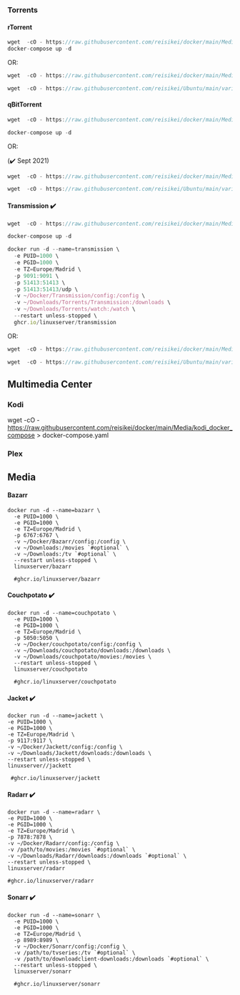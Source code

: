 ### Torrents

#### rTorrent 

```javascript
wget  -cO - https://raw.githubusercontent.com/reisikei/docker/main/Media/rtorrent > rtorrent.sh && chmod 775 rtorrent.sh && sudo ./rtorrent.sh
docker-compose up -d
```

OR:

```javascript
wget  -cO - https://raw.githubusercontent.com/reisikei/docker/main/Media/rtorrent_docker_compose_w_environment > docker-compose.yaml

wget  -cO - https://raw.githubusercontent.com/reisikei/Ubuntu/main/variables.env?token=ANL2TWHRX5WRKS3O3ZYJVULBKDBEU > .env
```

#### qBitTorrent 

```javascript
wget  -cO - https://raw.githubusercontent.com/reisikei/docker/main/Media/Qbittorrent_docker-compose.yaml > docker-compose.yaml

docker-compose up -d
```

OR:

(:heavy_check_mark: Sept 2021)

```javascript
wget  -cO - https://raw.githubusercontent.com/reisikei/docker/main/Media/Qbittorrent_docker-compose_wenvironment.yaml > docker-compose.yaml

wget  -cO - https://raw.githubusercontent.com/reisikei/Ubuntu/main/variables.env?token=ANL2TWHRX5WRKS3O3ZYJVULBKDBEU > .env
```

#### Transmission :heavy_check_mark:

```javascript
wget  -cO - https://raw.githubusercontent.com/reisikei/docker/main/Media/Transmission_docker_compose > docker-compose.yaml

docker-compose up -d

docker run -d --name=transmission \
  -e PUID=1000 \
  -e PGID=1000 \
  -e TZ=Europe/Madrid \
  -p 9091:9091 \
  -p 51413:51413 \
  -p 51413:51413/udp \
  -v ~/Docker/Transmission/config:/config \
  -v ~/Downloads/Torrents/Transmission:/downloads \
  -v ~/Downloads/Torrents/watch:/watch \
  --restart unless-stopped \
  ghcr.io/linuxserver/transmission
```

OR:

```javascript
wget  -cO - https://raw.githubusercontent.com/reisikei/docker/main/Media/Transmission_docker_compose_w_environment > docker-compose.yaml

wget  -cO - https://raw.githubusercontent.com/reisikei/Ubuntu/main/variables.env?token=ANL2TWHRX5WRKS3O3ZYJVULBKDBEU > .env
```


## Multimedia Center

### Kodi
wget  -cO - https://raw.githubusercontent.com/reisikei/docker/main/Media/kodi_docker_compose > docker-compose.yaml

### Plex

## Media


#### Bazarr

```
docker run -d --name=bazarr \
  -e PUID=1000 \
  -e PGID=1000 \
  -e TZ=Europe/Madrid \
  -p 6767:6767 \
  -v ~/Docker/Bazarr/config:/config \
  -v ~/Downloads:/movies `#optional` \
  -v ~/Downloads:/tv `#optional` \
  --restart unless-stopped \
  linuxserver/bazarr
  
  #ghcr.io/linuxserver/bazarr
```


#### Couchpotato :heavy_check_mark:
```
docker run -d --name=couchpotato \
  -e PUID=1000 \
  -e PGID=1000 \
  -e TZ=Europe/Madrid \
  -p 5050:5050 \
  -v ~/Docker/couchpotato/config:/config \
  -v ~/Downloads/couchpotato/downloads:/downloads \
  -v ~/Downloads/couchpotato/movies:/movies \
  --restart unless-stopped \
  linuxserver/couchpotato
  
  #ghcr.io/linuxserver/couchpotato
```

#### Jacket :heavy_check_mark:

```
docker run -d --name=jackett \
-e PUID=1000 \
-e PGID=1000 \
-e TZ=Europe/Madrid \
-p 9117:9117 \
-v ~/Docker/Jackett/config:/config \
-v ~/Downloads/Jackett/downloads:/downloads \
--restart unless-stopped \
linuxserver//jackett

 #ghcr.io/linuxserver/jackett
```

#### Radarr :heavy_check_mark:

```
docker run -d --name=radarr \
-e PUID=1000 \
-e PGID=1000 \
-e TZ=Europe/Madrid \
-p 7878:7878 \
-v ~/Docker/Radarr/config:/config \
-v /path/to/movies:/movies `#optional` \
-v ~/Downloads/Radarr/downloads:/downloads `#optional` \
--restart unless-stopped \
linuxserver/radarr

#ghcr.io/linuxserver/radarr
  ```

#### Sonarr :heavy_check_mark:

```
docker run -d --name=sonarr \
  -e PUID=1000 \
  -e PGID=1000 \
  -e TZ=Europe/Madrid \
  -p 8989:8989 \
  -v ~/Docker/Sonarr/config:/config \
  -v /path/to/tvseries:/tv `#optional` \
  -v /path/to/downloadclient-downloads:/downloads `#optional` \
  --restart unless-stopped \
  linuxserver/sonarr
  
  #ghcr.io/linuxserver/sonarr
 ```

